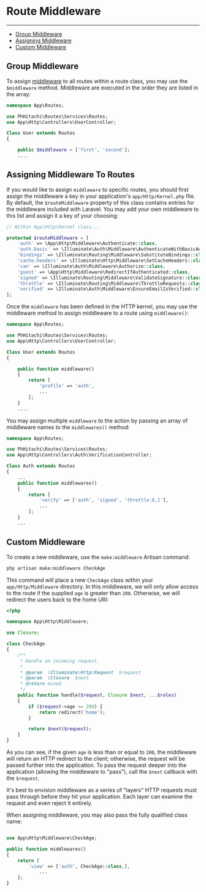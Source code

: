 # Route Middleware

---

- [Group Middleware](#group-middleware)
- [Assigning Middleware](#assigning-middleware)
- [Custom Middleware](#custom-middleware)

<a name="group-middleware"></a>
## Group Middleware

To assign [middleware](https://laravel.com/docs/8.x/middleware) to all routes within a route class, you may use the `$middleware` method. Middleware are executed in the order they are listed in the array:

```php
namespace App\Routes;

use PhHitachi\Routes\Services\Routes;
use App\Http\Controllers\UserController;

Class User extends Routes
{

	public $middleware = ['first', 'second'];
	....
```

<a name="assigning-middleware"></a>
## Assigning Middleware To Routes

If you would like to assign `middleware` to specific routes, you should first assign the middleware a key in your application's `app/Http/Kernel.php` file. By default, the `$routeMiddleware` property of this class contains entries for the middleware included with Laravel. You may add your own middleware to this list and assign it a key of your choosing:

```php
// Within App\Http\Kernel class...

protected $routeMiddleware = [
    'auth' => \App\Http\Middleware\Authenticate::class,
    'auth.basic' => \Illuminate\Auth\Middleware\AuthenticateWithBasicAuth::class,
    'bindings' => \Illuminate\Routing\Middleware\SubstituteBindings::class,
    'cache.headers' => \Illuminate\Http\Middleware\SetCacheHeaders::class,
    'can' => \Illuminate\Auth\Middleware\Authorize::class,
    'guest' => \App\Http\Middleware\RedirectIfAuthenticated::class,
    'signed' => \Illuminate\Routing\Middleware\ValidateSignature::class,
    'throttle' => \Illuminate\Routing\Middleware\ThrottleRequests::class,
    'verified' => \Illuminate\Auth\Middleware\EnsureEmailIsVerified::class,
];
```

Once the `middleware` has been defined in the HTTP kernel, you may use the middleware method to assign middleware to a route using `middleware()`:

```php
namespace App\Routes;

use PhHitachi\Routes\Services\Routes;
use App\Http\Controllers\UserController;

Class User extends Routes
{

	public function middleware()
	{
		return [
			'profile' => 'auth',
			...
		];
	}
	....
```

You may assign multiple `middleware` to the action by passing an array of middleware names to the `middlewares()` method:

```php
namespace App\Routes;

use PhHitachi\Routes\Services\Routes;
use App\Http\Controllers\Auth\VerificationController;

Class Auth extends Routes
{
	...
	public function middlewares()
	{
		return [
			'verify' => ['auth', 'signed', 'throttle:6,1'],
			...
		];
	}
	...
```

<a name="custom-middleware"></a>
## Custom Middleware

To create a new middleware, use the `make:middleware` Artisan command:

```bash
php artisan make:middleware CheckAge
```

This command will place a new `CheckAge` class within your `app/Http/Middleware` directory. In this middleware, we will only allow access to the route if the supplied `age` is greater than `200`. Otherwise, we will redirect the users back to the home URI:

```php
<?php

namespace App\Http\Middleware;

use Closure;

class CheckAge
{
    /**
     * Handle an incoming request.
     *
     * @param  \Illuminate\Http\Request  $request
     * @param  \Closure  $next
     * @return mixed
     */
    public function handle($request, Closure $next, ...$roles)
    {
        if ($request->age <= 200) {
            return redirect('home');
        }

        return $next($request);
    }
}

```

As you can see, if the given `age` is less than or equal to `200`, the middleware will return an HTTP redirect to the client; otherwise, the request will be passed further into the application. To pass the request deeper into the application (allowing the middleware to "pass"), call the `$next` callback with the `$request`.

It's best to envision middleware as a series of "layers" HTTP requests must pass through before they hit your application. Each layer can examine the request and even reject it entirely.

When assigning middleware, you may also pass the fully qualified class name:

```php

use App\Http\Middleware\CheckAge;

public function middlewares()
{
	return [
		'view' => ['auth', CheckAge::class,],
			...
	];
}
```